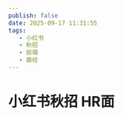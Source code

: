 ```yaml
---
publish: false
date: 2025-09-17 11:31:55
tags:
   - 小红书
   - 秋招
   - 前端
   - 面经
---
```


# 小红书秋招 HR面